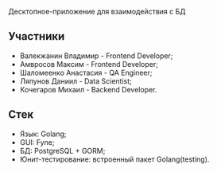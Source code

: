 Десктопное-приложение для взаимодействия с БД

## Участники

- Валекжанин Владимир - Frontend Developer;
- Амвросов Максим - Frontend Developer;
- Шаломеенко Анастасия - QA Engineer;
- Ляпунов Даниил - Data Scientist;
- Кочегаров Михаил - Backend Developer.

## Стек

- Язык: Golang;
- GUI: Fyne;
- БД: PostgreSQL + GORM;
- Юнит-тестирование: встроенный пакет Golang(testing).
